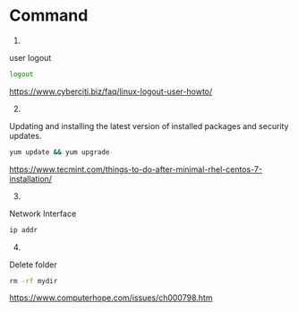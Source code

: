# Command
1.
user logout
``` bash
logout
```
https://www.cyberciti.biz/faq/linux-logout-user-howto/

2.
Updating and installing the latest version of installed packages and security updates.
``` bash
yum update && yum upgrade
```
https://www.tecmint.com/things-to-do-after-minimal-rhel-centos-7-installation/

3.
Network Interface
``` bash
ip addr
```

4.
Delete folder
``` bash
rm -rf mydir
```
https://www.computerhope.com/issues/ch000798.htm

